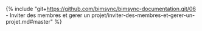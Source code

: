 {% include "git+https://github.com/bimsync/bimsync-documentation.git/06 - Inviter des membres et gerer un projet/inviter-des-membres-et-gerer-un-projet.md#master" %}